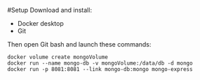#Setup
Download and install:

 - Docker desktop
 - Git
 
 Then open Git bash and launch these commands:

    docker volume create mongoVolume
    docker run --name mongo-db -v mongoVolume:/data/db -d mongo
    docker run -p 8081:8081 --link mongo-db:mongo mongo-express
